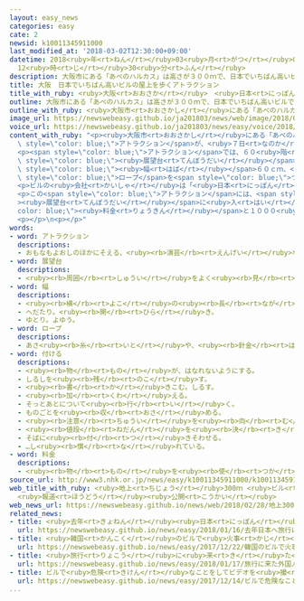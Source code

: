 ```yaml
---
layout: easy_news
categories: easy
cate: 2
newsid: k10011345911000
last_modified_at: '2018-03-02T12:30:00+09:00'
datetime: 2018<ruby>年<rt>ねん</rt></ruby>03<ruby>月<rt>がつ</rt></ruby>02<ruby>日<rt>にち</rt></ruby>
  12<ruby>時<rt>じ</rt></ruby>30<ruby>分<rt>ふん</rt></ruby>
description: 大阪市にある「あべのハルカス」は高さが３００ｍで、日本でいちばん高いビルです。
title: 大阪　日本でいちばん高いビルの屋上を歩くアトラクション
title_with_ruby: <ruby>大阪<rt>おおさか</rt></ruby>　<ruby>日本<rt>にっぽん</rt></ruby>でいちばん<ruby>高<rt>たか</rt></ruby>いビルの<ruby>屋上<rt>おくじょう</rt></ruby>を<ruby>歩<rt>ある</rt></ruby>くアトラクション
outline: 大阪市にある「あべのハルカス」は高さが３００ｍで、日本でいちばん高いビルです。
outline_with_ruby: <ruby>大阪市<rt>おおさかし</rt></ruby>にある「あべのハルカス」は<ruby>高<rt>たか</rt></ruby>さが３００ｍで、<ruby>日本<rt>にっぽん</rt></ruby>でいちばん<ruby>高<rt>たか</rt></ruby>いビルです。
image_url: https://newswebeasy.github.io/ja201803/news/web/image/2018/02/28/K10011345911_1802281142_1802281200_01_02.jpg
voice_url: https://newswebeasy.github.io/ja201803/news/easy/voice/2018/03/02/k10011345911000.mp3
content_with_ruby: "<p><ruby>大阪市<rt>おおさかし</rt></ruby>にある「あべのハルカス」は<ruby>高<rt>たか</rt></ruby>さが３００ｍで、<ruby>日本<rt>にっぽん</rt></ruby>でいちばん<ruby>高<rt>たか</rt></ruby>いビルです。「あべのハルカス」の<ruby>屋上<rt>おくじょう</rt></ruby>を<ruby>歩<rt>ある</rt></ruby>く<span\
  \ style=\"color: blue;\">アトラクション</span>が、<ruby>７日<rt>なのか</rt></ruby>から<ruby>始<rt>はじ</rt></ruby>まります。</p>\n\
  <p><span style=\"color: blue;\">アトラクション</span>では、６０<ruby>階<rt>かい</rt></ruby>にある<span\
  \ style=\"color: blue;\"><ruby>展望台<rt>てんぼうだい</rt></ruby></span>から<ruby>外<rt>そと</rt></ruby>に<ruby>出<rt>で</rt></ruby>て、<ruby>階段<rt>かいだん</rt></ruby>で<ruby>屋上<rt>おくじょう</rt></ruby>に<ruby>上<rt>あ</rt></ruby>がります。そして、ビルの<ruby>屋上<rt>おくじょう</rt></ruby>にある<span\
  \ style=\"color: blue;\"><ruby>幅<rt>はば</rt></ruby></span>６０ｃｍ、<ruby>長<rt>なが</rt></ruby>さ２０ｍの<ruby>道<rt>みち</rt></ruby>を<ruby>歩<rt>ある</rt></ruby>きます。<ruby>下<rt>した</rt></ruby>に<ruby>落<rt>お</rt></ruby>ちないように<ruby>体<rt>からだ</rt></ruby>に<span\
  \ style=\"color: blue;\">ロープ</span>を<span style=\"color: blue;\">つけ</span>て、<ruby>外<rt>そと</rt></ruby>の<ruby>景色<rt>けしき</rt></ruby>を７<ruby>分<rt>ふん</rt></ruby><ruby>楽<rt>たの</rt></ruby>しむことができます。<ruby>安全<rt>あんぜん</rt></ruby>のためスマートフォンやカメラなどを<ruby>持<rt>も</rt></ruby>って<ruby>行<rt>い</rt></ruby>くことはできませんが、<ruby>案内<rt>あんない</rt></ruby>する<ruby>人<rt>ひと</rt></ruby>が<ruby>写真<rt>しゃしん</rt></ruby>を<ruby>撮<rt>と</rt></ruby>ります。</p>\n\
  <p>ビルの<ruby>会社<rt>かいしゃ</rt></ruby>は「<ruby>日本<rt>にっぽん</rt></ruby>に<ruby>旅行<rt>りょこう</rt></ruby>に<ruby>来<rt>く</rt></ruby>る<ruby>外国人<rt>がいこくじん</rt></ruby>にも<ruby>来<rt>き</rt></ruby>てほしいと<ruby>思<rt>おも</rt></ruby>っています。インターネットのＳＮＳで<ruby>写真<rt>しゃしん</rt></ruby>を<ruby>紹介<rt>しょうかい</rt></ruby>してほしいです」と<ruby>話<rt>はな</rt></ruby>していました。</p>\n\
  <p>この<span style=\"color: blue;\">アトラクション</span>には、<span style=\"color: blue;\"\
  ><ruby>展望台<rt>てんぼうだい</rt></ruby></span>に<ruby>入<rt>はい</rt></ruby>る<span style=\"\
  color: blue;\"><ruby>料金<rt>りょうきん</rt></ruby></span>と１０００<ruby>円<rt>えん</rt></ruby>が<ruby>必要<rt>ひつよう</rt></ruby>です。</p>\n\
  <p></p>\n<p></p>"
words:
- word: アトラクション
  descriptions:
  - おもなもよおしのほかにそえる、<ruby><rb>演芸</rb><rt>えんげい</rt></ruby>などの<ruby><rb>出</rb><rt>だ</rt></ruby>し<ruby><rb>物</rb><rt>もの</rt></ruby>。
- word: 展望台
  descriptions:
  - <ruby><rb>周囲</rb><rt>しゅうい</rt></ruby>をよく<ruby><rb>見</rb><rt>み</rt></ruby>わたすことのできる<ruby><rb>高台</rb><rt>たかだい</rt></ruby>。<ruby><rb>見晴</rb><rt>みは</rt></ruby>らし<ruby><rb>台</rb><rt>だい</rt></ruby>。
- word: 幅
  descriptions:
  - <ruby><rb>横</rb><rt>よこ</rt></ruby>の<ruby><rb>長</rb><rt>なが</rt></ruby>さ。
  - へだたり。<ruby><rb>開</rb><rt>ひら</rt></ruby>き。
  - ゆとり。よゆう。
- word: ロープ
  descriptions:
  - あさ<ruby><rb>糸</rb><rt>いと</rt></ruby>や、<ruby><rb>針金</rb><rt>はりがね</rt></ruby>などを<ruby><rb>太</rb><rt>ふと</rt></ruby>くよった<ruby><rb>丈夫</rb><rt>じょうぶ</rt></ruby>なつな。
- word: 付ける
  descriptions:
  - <ruby><rb>物</rb><rt>もの</rt></ruby>が、はなれないようにする。
  - しるしを<ruby><rb>残</rb><rt>のこ</rt></ruby>す。
  - <ruby><rb>書</rb><rt>か</rt></ruby>きこむ。しるす。
  - <ruby><rb>加</rb><rt>くわ</rt></ruby>える。
  - そっとあとについて<ruby><rb>行</rb><rt>い</rt></ruby>く。
  - ものごとを<ruby><rb>収</rb><rt>おさ</rt></ruby>める。
  - <ruby><rb>注意</rb><rt>ちゅうい</rt></ruby>を<ruby><rb>向</rb><rt>む</rt></ruby>ける。
  - <ruby><rb>値段</rb><rt>ねだん</rt></ruby>を<ruby><rb>決</rb><rt>き</rt></ruby>める。
  - そばに<ruby><rb>付</rb><rt>つ</rt></ruby>きそわせる。
  - …し<ruby><rb>慣</rb><rt>な</rt></ruby>れている。
- word: 料金
  descriptions:
  - <ruby><rb>物</rb><rt>もの</rt></ruby>を<ruby><rb>使</rb><rt>つか</rt></ruby>ったり、<ruby><rb>見</rb><rt>み</rt></ruby>たりしたことに<ruby><rb>対</rb><rt>たい</rt></ruby>してはらうお<ruby><rb>金</rb><rt>かね</rt></ruby>。
source_url: http://www3.nhk.or.jp/news/easy/k10011345911000/k10011345911000.html
web_title_with_ruby: <ruby>地上<rt>ちじょう</rt></ruby>300ｍ <ruby>ビル<rt>びる</rt></ruby>の<ruby>屋上<rt>おくじょう</rt></ruby>で「<ruby>断崖<rt>だんがい</rt></ruby><ruby>絶壁<rt>ぜっぺき</rt></ruby>の<ruby>スリル<rt>すりる</rt></ruby>」
  <ruby>報道<rt>ほうどう</rt></ruby><ruby>公開<rt>こうかい</rt></ruby>
web_news_url: https://newswebeasy.github.io/news/web/2018/02/28/地上300m-ビルの屋上で断崖絶壁のスリル-報道公開
related_news:
- title: <ruby>去年<rt>きょねん</rt></ruby><ruby>日本<rt>にっぽん</rt></ruby>へ<ruby>旅行<rt>りょこう</rt></ruby>に<ruby>来<rt>き</rt></ruby>た<ruby>外国人<rt>がいこくじん</rt></ruby>はいちばん<ruby>多<rt>おお</rt></ruby>い２８６９<ruby>万<rt>まん</rt></ruby><ruby>人<rt>にん</rt></ruby>
  url: https://newswebeasy.github.io/news/easy/2018/01/16/去年日本へ旅行に来た外国人はいちばん多い2869万人
- title: <ruby>韓国<rt>かんこく</rt></ruby>のビルで<ruby>火事<rt>かじ</rt></ruby>　２９<ruby>人<rt>にん</rt></ruby>が<ruby>亡<rt>な</rt></ruby>くなる
  url: https://newswebeasy.github.io/news/easy/2017/12/22/韓国のビルで火事-29人が亡くなる
- title: <ruby>旅行<rt>りょこう</rt></ruby>に<ruby>来<rt>き</rt></ruby>た<ruby>外国人<rt>がいこくじん</rt></ruby>が<ruby>使<rt>つか</rt></ruby>ったお<ruby>金<rt>かね</rt></ruby>　<ruby>初<rt>はじ</rt></ruby>めて４<ruby>兆<rt>ちょう</rt></ruby><ruby>円<rt>えん</rt></ruby><ruby>以上<rt>いじょう</rt></ruby>になる
  url: https://newswebeasy.github.io/news/easy/2018/01/17/旅行に来た外国人が使ったお金-初めて4兆円以上になる
- title: ビルで<ruby>危険<rt>きけん</rt></ruby>なことをしてビデオを<ruby>撮<rt>と</rt></ruby>る<ruby>男性<rt>だんせい</rt></ruby>が<ruby>落<rt>お</rt></ruby>ちて<ruby>亡<rt>な</rt></ruby>くなる
  url: https://newswebeasy.github.io/news/easy/2017/12/14/ビルで危険なことをしてビデオを撮る男性が落ちて亡くなる
...
```

